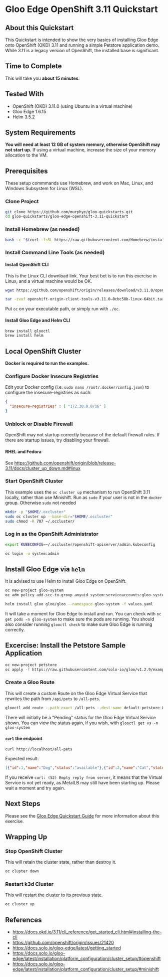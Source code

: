 # Gloo Edge OpenShift 3.11 Quickstart

## About this Quickstart

This Quickstart is intended to show the very basics of installing Gloo Edge onto OpenShift (OKD) 3.11 and running a simple Petstore application demo. While 3.11 is a legacy version of OpenShift, the installed base is significant.

## Time to Complete

This will take you **about 15 minutes**.

## Tested With

* OpenShift (OKD) 3.11.0 (using Ubuntu in a virtual machine)
* Gloo Edge 1.6.15
* Helm 3.5.2

## System Requirements

**You will need at least 12 GB of system memory, otherwise OpenShift may not start up.** If using a virtual machine, increase the size of your memory allocation to the VM.

## Prerequisites

These setup commmands use Homebrew, and work on Mac, Linux, and Windows Subsystem for Linux (WSL).

### Clone Project

```bash
git clone https://github.com/murphye/gloo-quickstarts.git
cd gloo-quickstarts/gloo-edge-openshift-3.11-quickstart
```

### Install Homebrew (as needed)
```bash
bash -c "$(curl -fsSL https://raw.githubusercontent.com/Homebrew/install/HEAD/install.sh)"
```

### Install Command Line Tools (as needed)

#### Install OpenShift CLI

This is the Linux CLI download link. Your best bet is to run this exercise in Linux, and a virtual machine would be OK.
```bash
wget https://github.com/openshift/origin/releases/download/v3.11.0/openshift-origin-client-tools-v3.11.0-0cbc58b-linux-64bit.tar.gz

tar -zvxf openshift-origin-client-tools-v3.11.0–0cbc58b-linux-64bit.tar.gz
```
Put `oc` on your executable path, or simply run with `./oc`.

#### Install Gloo Edge and Helm CLI

```bash
brew install glooctl
brew install helm
```

## Local OpenShift Cluster

**Docker is required to run the examples.**

### Configure Docker Insecure Registries

Edit your Docker config (i.e. `sudo nano /root/.docker/config.json`) to configure the insecure-registries as such:

```json
{
  "insecure-registries" : [ "172.30.0.0/16" ]
}
```

### Unblock or Disable Firewall 

OpenShift may not startup correctly because of the default firewall rules. If there are startup issues, try disabling your firewall.

#### RHEL and Fedora

See https://github.com/openshift/origin/blob/release-3.11/docs/cluster_up_down.md#linux

### Start OpenShift Cluster

This example uses the `oc cluster up` mechanism to run OpenShift 3.11 locally, rather than use Minishift. Run as `sudo` if your user is not in the `docker` group. Otherwise `sudo` not needed

```bash
mkdir -p "$HOME/.occluster"
sudo oc cluster up --base-dir="$HOME/.occluster"
sudo chmod -R 707 ~/.occluster/
```

### Log in as the OpenShift Administrator

```bash
export KUBECONFIG=~/.occluster/openshift-apiserver/admin.kubeconfig

oc login -u system:admin
```

## Install Gloo Edge via `helm`

It is advised to use Helm to install Gloo Edge on OpenShift. 

```bash
oc new-project gloo-system
oc adm policy add-scc-to-group anyuid system:serviceaccounts:gloo-system

helm install gloo gloo/gloo --namespace gloo-system -f values.yaml
```

It will take a  moment for Gloo Edge to install and run. You can check with `oc get pods -n gloo-system` to make sure the pods are running. You should also consider running `glooctl check` to make sure Gloo Edge is running correctly.

## Excercise: Install the Petstore Sample Application

```bash
oc new-project petstore
oc apply -f https://raw.githubusercontent.com/solo-io/gloo/v1.2.9/example/petstore/petstore.yaml
```

### Create a Gloo Route

This will create a custom Route on the Gloo Edge Virtual Service that rewrites the path from `/api/pets` to `/all-pets`.

```bash
glooctl add route --path-exact /all-pets --dest-name default-petstore-8080 --prefix-rewrite /api/pets
```

There will initially be a "Pending" status for the Gloo Edge Virtual Service shown. You can view the status again, if you wish, with `glooctl get vs -n gloo-system`

#### `curl` the endpoint

```
curl http://localhost/all-pets
```

Expected result:

```json
[{"id":1,"name":"Dog","status":"available"},{"id":2,"name":"Cat","status":"pending"}]
```

If you receive `curl: (52) Empty reply from server`, it means that the Virtual Service is not yet ready, as MetalLB may still have been starting up. Please wait a moment and try again.

## Next Steps

Please see the [Gloo Edge Quickstart Guide](https://docs.solo.io/gloo-edge/latest/guides/traffic_management/hello_world/) for more information about this exercise.

## Wrapping Up

### Stop OpenShift Cluster

This will retain the cluster state, rather than destroy it.

```bash
oc cluster down
```

### Restart k3d Cluster

This will restart the cluster to its previous state.

```bash
oc cluster up
```

## References

* https://docs.okd.io/3.11/cli_reference/get_started_cli.html#installing-the-cli
* https://github.com/openshift/origin/issues/21420
* https://docs.solo.io/gloo-edge/latest/getting_started
* https://docs.solo.io/gloo-edge/latest/installation/platform_configuration/cluster_setup/#openshift
* https://docs.solo.io/gloo-edge/latest/installation/platform_configuration/cluster_setup/#minishift